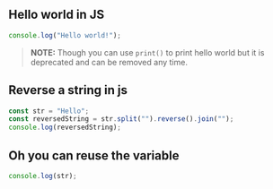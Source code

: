 ## Hello world in JS

```js
console.log("Hello world!");
```

> **NOTE:**
> Though you can use `print()` to print hello world but it is deprecated and can be removed any time.

## Reverse a string in js

```js
const str = "Hello";
const reversedString = str.split("").reverse().join("");
console.log(reversedString);
```

## Oh you can reuse the variable

```js
console.log(str);
```
